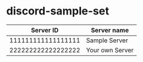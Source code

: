 # discord-sample-set

| Server ID          | Server name     |
|--------------------|-----------------|
| 111111111111111111 | Sample Server   |
| 222222222222222222 | Your own Server |
